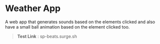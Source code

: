 # Weather App
A web app that generates sounds based on the elements clicked and also have a small ball animation based on the element clicked too.

> **Test Link** : sp-beats.surge.sh